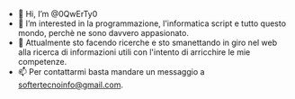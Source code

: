 - 👋 Hi, I’m @0QwErTy0
- 👀 I’m interested in  la programmazione, l'informatica script e tutto questo mondo, perchè ne sono davvero appasionato.
- 🌱 Attualmente sto facendo ricerche e sto smanettando in giro  nel  web alla ricerca di informazioni utili con l'intento di arricchire le mie competenze.
- 📫 Per  contattarmi basta mandare un messaggio  a softertecnoinfo@gmail.com.
<!---
0QwErTy0/0QwErTy0 is a ✨ special ✨ repository because its `README.md` (this file) appears on your GitHub profile.
You can click the Preview link to take a look at your changes.
--->
